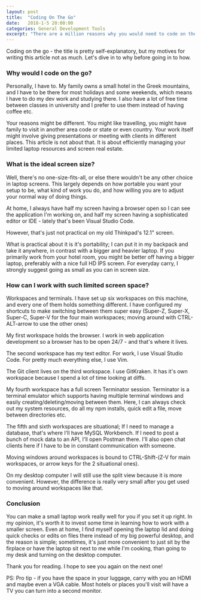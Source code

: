 ```yaml
---
layout: post
title:  "Coding On The Go"
date:   2018-1-5 20:00:00
categories: General Development Tools
excerpt: "There are a million reasons why you would need to code on the go. In this article, we'll dive mostly into the 'how'."
---
```


Coding on the go - the title is pretty self-explanatory, but my motives for writing this article not as much. Let's dive in to why before going in to how.

### Why would I code on the go?

Personally, I have to. My family owns a small hotel in the Greek mountains, and I have to be there for most holidays and some weekends, which means I have to do my dev work and studying there. I also have a lot of free time between classes in university and I prefer to use them instead of having coffee etc.

Your reasons might be different. You might like travelling, you might have family to visit in another area code or state or even country. Your work itself might involve giving presentations or meeting with clients in different places. This article is not about that. It is about efficiently managing your limited laptop resources and screen real estate.

### What is the ideal screen size?

Well, there's no one-size-fits-all, or else there wouldn't be any other choice in laptop screens. This largely depends on how portable you want your setup to be, what kind of work you do, and how willing you are to adjust your normal way of doing things.

At home, I always have half my screen having a browser open so I can see the application I'm working on, and half my screen having a sophisticated editor or IDE - lately that's been Visual Studio Code.

However, that's just not practical on my old Thinkpad's 12.1" screen.

What is practical about it is it's portability; I can put it in my backpack and take it anywhere, in contrast with a bigger and heavier laptop. If you primarily work from your hotel room, you might be better off having a bigger laptop, preferably with a nice full HD IPS screen. For everyday carry, I strongly suggest going as small as you can in screen size.

### How can I work with such limited screen space?

Workspaces and terminals. I have set up six workspaces on this machine, and every one of them holds something different. I have configured my shortcuts to make switching between them super easy (Super-Z, Super-X, Super-C, Super-V for the four main workspaces; moving around with CTRL-ALT-arrow to use the other ones)

My first workspace holds the browser. I work in web application development so a browser has to be open 24/7 - and that's where it lives. 

The second workspace has my text editor. For work, I use Visual Studio Code. For pretty much everything else, I use Vim.

The Git client lives on the third workspace. I use GitKraken. It has it's own workspace because I spend a lot of time looking at diffs.

My fourth workspace has a full screen Terminator session. Terminator is a terminal emulator which supports having multiple terminal windows and easily creating/deleting/moving between them. Here, I can always check out my system resources, do all my npm installs, quick edit a file, move between directories etc.

The fifth and sixth workspaces are situational; If I need to manage a database, that's where I'll have MySQL Workbench. If I need to post a bunch of mock data to an API, I'll open Postman there. I'll also open chat clients here if I have to be in constant communication with someone.

Moving windows around workspaces is bound to CTRL-Shift-(Z-V for main workspaces, or arrow keys for the 2 situational ones).

On my desktop computer I will still use the split view because it is more convenient. However, the difference is really very small after you get used to moving around workspaces like that.

### Conclusion

You can make a small laptop work really well for you if you set it up right. In my opinion, it's worth it to invest some time in learning how to work with a smaller screen. Even at home, I find myself opening the laptop lid and doing quick checks or edits on files there instead of my big powerful desktop, and the reason is simple; sometimes, it's just more convenient to just sit by the firplace or have the laptop sit next to me while I'm cooking, than going to my desk and turning on the desktop computer.

Thank you for reading. I hope to see you again on the next one!

PS: Pro tip - if you have the space in your luggage, carry with you an HDMI and maybe even a VGA cable. Most hotels or places you'll visit will have a TV you can turn into a second monitor. 

